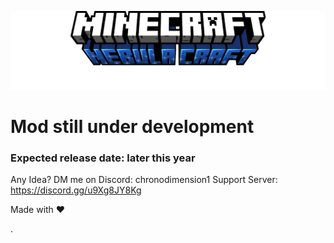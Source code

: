 ![NBCraftLogo1.png](src%2Fmain%2Fresources%2Fassets%2Fnebulacraft%2Flogo%2FNBCraftLogo1.png "Minecraft/Nebula Craft")

# Mod still under development
### Expected release date: later this year

Any Idea? DM me on Discord: chronodimension1
Support Server: https://discord.gg/u9Xg8JY8Kg

Made with ❤️

.